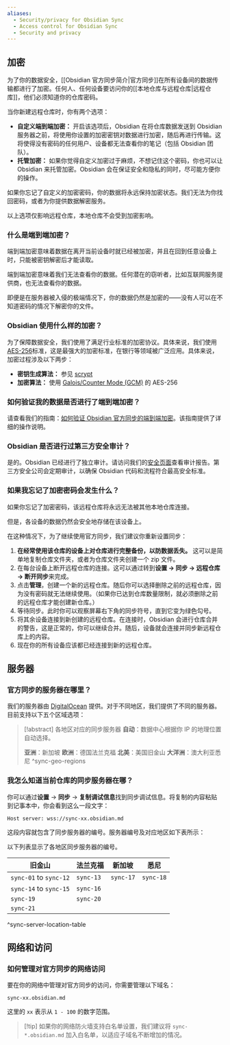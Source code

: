```yaml
---
aliases:
  - Security/privacy for Obsidian Sync
  - Access control for Obsidian Sync
  - Security and privacy
---
```


## 加密

为了你的数据安全，[[Obsidian 官方同步简介|官方同步]]在所有设备间的数据传输都进行了加密。任何人、任何设备要访问你的[[本地仓库与远程仓库|远程仓库]]，他们必须知道你的仓库密码。

当你新建远程仓库时，你有两个选项：

- **自定义端到端加密：** 开启该选项后，Obsidian 在将仓库数据发送到 Obsidian 服务器之前，将使用你设置的加密密钥对数据进行加密，随后再进行传输。这将使得没有密码的任何用户、设备都无法查看你的笔记（包括 Obsidian 团队）。
- **托管加密：** 如果你觉得自定义加密过于麻烦，不想记住这个密码，你也可以让 Obsidian 来托管加密。Obsidian 会在保证安全和隐私的同时，尽可能方便你的操作。

如果你忘记了自定义的加密密码，你的数据将永远保持加密状态。我们无法为你找回密码，或者为你提供数据解密服务。

以上选项仅影响远程仓库，本地仓库不会受到加密影响。

### 什么是端到端加密？

端到端加密意味着数据在离开当前设备时就已经被加密，并且在回到任意设备上时，只能被密钥解密后才能读取。

端到端加密意味着我们无法查看你的数据。任何潜在的窃听者，比如互联网服务提供商，也无法查看你的数据。

即便是在服务器被入侵的极端情况下，你的数据仍然是加密的——没有人可以在不知道密码的情况下解密你的文件。

### Obsidian 使用什么样的加密？

为了保障数据安全，我们使用了满足行业标准的加密协议。具体来说，我们使用 [AES-256](https://www.nist.gov/publications/advanced-encryption-standard-aes-0)标准，这是最强大的加密标准，在银行等领域被广泛应用。具体来说，加密过程涉及以下两步：

- **密钥生成算法：** 参见 [scrypt](https://en.wikipedia.org/wiki/Scrypt)
- **加密算法：** 使用 [Galois/Counter Mode (GCM)](https://en.wikipedia.org/wiki/Galois/Counter_Mode) 的 AES-256

### 如何验证我的数据是否进行了端到端加密？

请查看我们的指南：[如何验证 Obsidian 官方同步的端到端加密](https://obsidian.md/blog/verify-obsidian-sync-encryption/)。该指南提供了详细的操作说明。

### Obsidian 是否进行过第三方安全审计？

是的。Obsidian 已经进行了独立审计。请访问我们的[安全页面](https://obsidian.md/security)查看审计报告。第三方安全公司会定期审计，以确保 Obsidian 代码和流程符合最高安全标准。

### 如果我忘记了加密密码会发生什么？

如果你忘记了加密密码，该远程仓库将永远无法被其他本地仓库连接。

但是，各设备的数据仍然会安全地存储在该设备上。

在这种情况下，为了继续使用官方同步，我们建议你重新设置同步：

1. **在经常使用该仓库的设备上对仓库进行完整备份，以防数据丢失。** 这可以是简单地复制仓库文件夹，或者为仓库文件夹创建一个 zip 文件。
2. 在每台设备上断开远程仓库的连接。这可以通过转到**设置 → 同步 → 远程仓库 → 断开同步**来完成。
3. 点击**管理**，创建一个新的远程仓库。随后你可以选择删除之前的远程仓库，因为没有密码就无法继续使用。（如果你已达到仓库数量限制，就必须删除之前的远程仓库才能创建新仓库。）
4. 等待同步。此时你可以观察屏幕右下角的同步符号，直到它变为绿色勾号。
5. 将其余设备连接到新创建的远程仓库。在连接时，Obsidian 会进行仓库合并的警告，这是正常的，你可以继续合并。随后，设备就会连接并同步新远程仓库上的内容。
6. 现在你的所有设备应该都已经连接到新的远程仓库。

## 服务器
### 官方同步的服务器在哪里？

我们的服务器由 [DigitalOcean](https://www.digitalocean.com) 提供。对于不同地区，我们提供了不同的服务器。目前支持以下五个区域选项：

> [!abstract] 各地区对应的同步服务器
> **自动**：数据中心根据你 IP 的地理位置自动选择。
> 
> **亚洲**：新加坡
> **欧洲**：德国法兰克福
> **北美**：美国旧金山
> **大洋洲**：澳大利亚悉尼
^sync-geo-regions
### 我怎么知道当前仓库的同步服务器在哪？

你可以通过**设置** → **同步** → **复制调试信息**找到同步调试信息。将复制的内容粘贴到记事本中，你会看到这么一段文字：

`Host server: wss://sync-xx.obsidian.md`

这段内容就包含了同步服务器的编号。服务器编号及对应地区如下表所示：

以下列表显示了各地区同步服务器的编号。

| 旧金山                    | 法兰克福      | 新加坡       | 悉尼        |
| ---------------------- | --------- | --------- | --------- |
| `sync-01` to `sync-12` | `sync-13` | `sync-17` | `sync-18` |
| `sync-14` to `sync-15` | `sync-16` |           |           |
| `sync-19`              | `sync-20` |           |           |
| `sync-21`              |           |           |           |
^sync-server-location-table

## 网络和访问

### 如何管理对官方同步的网络访问

要在你的网络中管理对官方同步的访问，你需要管理以下域名：

`sync-xx.obsidian.md`

这里的 `xx` 表示从 `1 - 100` 的数字范围。

> [!tip] 如果你的网络防火墙支持白名单设置，我们建议将 `sync-*.obsidian.md` 加入白名单，以适应子域名不断增加的情况。